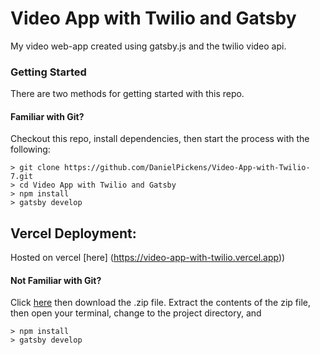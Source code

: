 # Video App with Twilio and Gatsby
My video web-app created using gatsby.js and the twilio video api. 


### Getting Started




There are two methods for getting started with this repo.

#### Familiar with Git?
Checkout this repo, install dependencies, then start the process with the following:

```
> git clone https://github.com/DanielPickens/Video-App-with-Twilio-7.git
> cd Video App with Twilio and Gatsby
> npm install
> gatsby develop
```
## Vercel Deployment:
Hosted on vercel [here] (https://video-app-with-twilio.vercel.app))

#### Not Familiar with Git?
Click [here](https://github.com/) then download the .zip file.  Extract the contents of the zip file, then open your terminal, change to the project directory, and
```
> npm install
> gatsby develop
```
